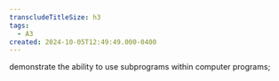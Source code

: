 ```yaml
---
transcludeTitleSize: h3
tags:
  - A3
created: 2024-10-05T12:49:49.000-0400
---
```

demonstrate the ability to use subprograms within computer programs;